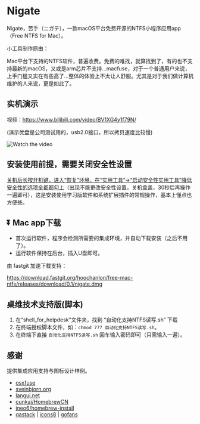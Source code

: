 # Nigate

Nigate，苦手（ニガテ），一款macOS平台免费开源的NTFS小程序应用app （Free NTFS for Mac）。

小工具制作原由：

Mac平台下支持的NTFS软件，普遍收费。免费的难找，就算找到了，有的也不支持最新的macOS，又或是arm芯片不支持...macfuse，对于一个普通用户来说，上手门槛又实在有些高了...整体的体验上不太让人舒服。尤其是对于我们做计算机维护的人来说，更是如此了。

## 实机演示

视频：https://www.bilibili.com/video/BV1XG4y1f79N/

(演示优盘是公司测试用的，usb2.0接口，所以拷贝速度比较慢)

![Watch the video](https://fastly.jsdelivr.net/gh/hoochanlon/free-mac-ntfs/shashin/example.png)


## 安装使用前提，需要关闭安全性设置

[关机后长按开机键，进入“恢复”环境，在“实用工具”->“启动安全性实用工具”降低安全性的选项全都都勾上](https://www.pcbiji.com/212402.html)（出现不能更改安全性设置，关机盒盖，30秒后再操作一遍即可），这是安装使用学习版软件和系统扩展插件的常规操作，基本上懂点也方便些。

## ⏬ Mac app下载

* 首次运行软件，程序会检测所需要的集成环境，并自动下载安装（之后不用了）。
* 运行软件保持在后台，插入U盘即可。

由 fastgit 加速下载支持：

https://download.fastgit.org/hoochanlon/free-mac-ntfs/releases/download/0.1/nigate.dmg

## 桌维技术支持版(脚本)

1. 在“shell_for_helpdesk”文件夹，找到 “自动化支持NTFS读写.sh” 下载
2. 在终端授权脚本文件，如：`chmod 777 自动化支持NTFS读写.sh`。
3. 在终端下直接 `自动化支持NTFS读写.sh` 回车输入密码即可（只需输入一遍）。

## 感谢

提供集成应用支持与图标设计样例。

* [osxfuse](https://osxfuse.github.io)
* [sveinbjorn.org](https://sveinbjorn.org/platypus) 
* [langui.net](https://langui.net/new-file-menu/)
* [cunkai/HomebrewCN](https://gitee.com/cunkai/HomebrewCN/raw/master/Homebrew.sh)
* [ineo6/homebrew-install](https://gitee.com/ineo6/homebrew-install/raw/master/install.sh)
* [qastack](https://qastack.cn) | [icons8](https://icons8.com) | [gofans](https://gofans.cn)
